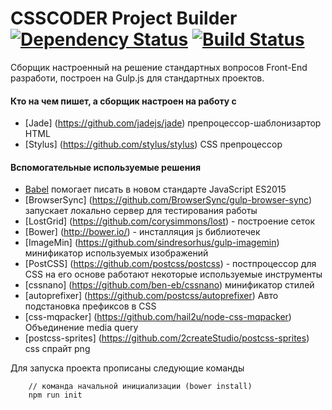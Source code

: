 # CSSCODER Project Builder  [![Dependency Status](https://gemnasium.com/csscoderRU/project-builder.svg)](https://gemnasium.com/csscoderRU/project-builder)  [![Build Status](https://travis-ci.org/csscoderRU/project-builder.svg)](https://travis-ci.org/csscoderRU/project-builder)

Сборщик настроенный на решение стандартных вопросов Front-End разработи, построен на Gulp.js для стандартных проектов.

#### Кто на чем пишет, а сборщик настроен на работу с

* [Jade] (https://github.com/jadejs/jade) препроцессор-шаблонизартор HTML
* [Stylus] (https://github.com/stylus/stylus) CSS препроцессор

#### Вспомогательные используемые решения

* [Babel](https://github.com/babel/gulp-babel) помогает писать в новом стандарте JavaScript ES2015
* [BrowserSync] (https://github.com/BrowserSync/gulp-browser-sync) запускает локально сервер для тестирования работы
* [LostGrid] (https://github.com/corysimmons/lost) - построение сеток
* [Bower] (http://bower.io/) - инсталляция js библиотечек
* [ImageMin] (https://github.com/sindresorhus/gulp-imagemin) минификатор используемых изображений
* [PostCSS] (https://github.com/postcss/postcss) - постпроцессор для CSS на его основе работают некоторые используемые инструменты
* [cssnano] (https://github.com/ben-eb/cssnano) минификатор стилей
* [autoprefixer] (https://github.com/postcss/autoprefixer) Авто подстановка префиксов в CSS
* [css-mqpacker] (https://github.com/hail2u/node-css-mqpacker) Объединение media query
* [postcss-sprites] (https://github.com/2createStudio/postcss-sprites) css спрайт png

Для запуска проекта прописаны следующие команды

		// команда начальной инициализации (bower install)
		npm run init
